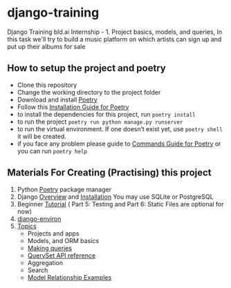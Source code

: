 # django-training

Django Training bld.ai Internship - 1. Project basics, models, and queries,
In this task we'll try to build a music platform on which artists can sign up and put up their albums for
sale

## How to setup the project and poetry

- Clone this repository
- Change the working directory to the project folder
- Download and install [Poetry](https://python-poetry.org/)
- Follow this [Installation Guide for Poetry](https://python-poetry.org/docs/)
- to install the dependencies for this project, run `poetry install`
- to run the project `poetry run python manage.py runserver`
- to run the virtual environment. If one doesn’t exist yet, use `poetry shell` it will be created.
- if you face any problem please guide to [Commands Guide for Poetry](https://python-poetry.org/docs/cli/) or you can run `poetry help`

## Materials For Creating (Practising) this project
1. Python [Poetry](https://python-poetry.org/) package manager
2. Django [Overview](https://docs.djangoproject.com/en/4.0/intro/overview/) and [Installation](https://docs.djangoproject.com/en/4.0/intro/install/) You may use SQLite or PostgreSQL
3. Beginner [Tutorial](https://docs.djangoproject.com/en/4.0/intro/tutorial01/) ( Part 5: Testing and Part 6: Static Files are optional for now)
4. [django-environ](https://django-environ.readthedocs.io/en/latest/)
5. [Topics](https://docs.djangoproject.com/en/4.0/topics/)
	* Projects and apps
	* Models, and ORM basics
    * [Making queries](https://docs.djangoproject.com/en/4.1/topics/db/queries/)
    * [QuerySet API reference](https://docs.djangoproject.com/en/4.1/ref/models/querysets/)
	* Aggregation
	* Search
	* [Model Relationship Examples](https://docs.djangoproject.com/en/4.0/topics/db/examples/)
